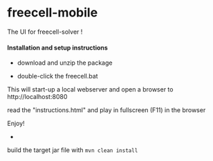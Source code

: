 # freecell-mobile

The UI for freecell-solver !

#### Installation and setup instructions

* download and unzip the package

* double-click the freecell.bat

This will start-up a local webserver and open a browser to http://localhost:8080

read the "instructions.html" and play in fullscreen (F11) in the browser

Enjoy!

-

build the target jar file with `mvn clean install`


